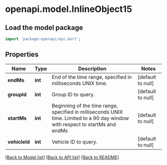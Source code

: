 # openapi.model.InlineObject15

## Load the model package
```dart
import 'package:openapi/api.dart';
```

## Properties
Name | Type | Description | Notes
------------ | ------------- | ------------- | -------------
**endMs** | **int** | End of the time range, specified in milliseconds UNIX time. | [default to null]
**groupId** | **int** | Group ID to query. | [default to null]
**startMs** | **int** | Beginning of the time range, specified in milliseconds UNIX time. Limited to a 90 day window with respect to startMs and endMs | [default to null]
**vehicleId** | **int** | Vehicle ID to query. | [default to null]

[[Back to Model list]](../README.md#documentation-for-models) [[Back to API list]](../README.md#documentation-for-api-endpoints) [[Back to README]](../README.md)


